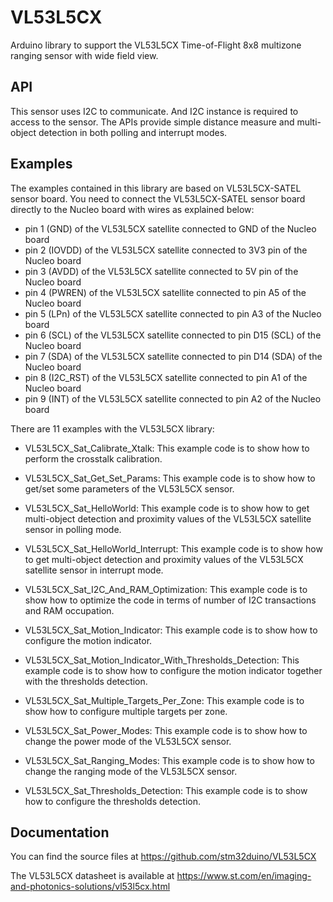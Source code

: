 # VL53L5CX
Arduino library to support the VL53L5CX Time-of-Flight 8x8 multizone ranging sensor with wide field view.

## API

This sensor uses I2C to communicate. And I2C instance is required to access to the sensor.
The APIs provide simple distance measure and multi-object detection in both polling and interrupt modes.

## Examples

The examples contained in this library are based on VL53L5CX-SATEL sensor board. You need to connect the VL53L5CX-SATEL sensor board directly to the Nucleo board with wires as explained below:
- pin 1 (GND) of the VL53L5CX satellite connected to GND of the Nucleo board
- pin 2 (IOVDD) of the VL53L5CX satellite connected to 3V3 pin of the Nucleo board
- pin 3 (AVDD) of the VL53L5CX satellite connected to 5V pin of the Nucleo board
- pin 4 (PWREN) of the VL53L5CX satellite connected to pin A5 of the Nucleo board
- pin 5 (LPn) of the VL53L5CX satellite connected to pin A3 of the Nucleo board
- pin 6 (SCL) of the VL53L5CX satellite connected to pin D15 (SCL) of the Nucleo board
- pin 7 (SDA) of the VL53L5CX satellite connected to pin D14 (SDA) of the Nucleo board
- pin 8 (I2C_RST) of the VL53L5CX satellite connected to pin A1 of the Nucleo board
- pin 9 (INT) of the VL53L5CX satellite connected to pin A2 of the Nucleo board 

There are 11 examples with the VL53L5CX library:

* VL53L5CX_Sat_Calibrate_Xtalk: This example code is to show how to perform the crosstalk calibration.

* VL53L5CX_Sat_Get_Set_Params: This example code is to show how to get/set some parameters of the 
  VL53L5CX sensor.

* VL53L5CX_Sat_HelloWorld: This example code is to show how to get multi-object detection and proximity
  values of the VL53L5CX satellite sensor in polling mode.

* VL53L5CX_Sat_HelloWorld_Interrupt: This example code is to show how to get multi-object detection and proximity
  values of the VL53L5CX satellite sensor in interrupt mode.

* VL53L5CX_Sat_I2C_And_RAM_Optimization: This example code is to show how to optimize the code in terms of 
  number of I2C transactions and RAM occupation.

* VL53L5CX_Sat_Motion_Indicator: This example code is to show how to configure the motion indicator.

* VL53L5CX_Sat_Motion_Indicator_With_Thresholds_Detection: This example code is to show how to configure 
  the motion indicator together with the thresholds detection.
  
* VL53L5CX_Sat_Multiple_Targets_Per_Zone: This example code is to show how to configure multiple targets 
  per zone.

* VL53L5CX_Sat_Power_Modes: This example code is to show how to change the power mode of the VL53L5CX 
  sensor.

* VL53L5CX_Sat_Ranging_Modes: This example code is to show how to change the ranging mode of the VL53L5CX 
  sensor.

* VL53L5CX_Sat_Thresholds_Detection: This example code is to show how to configure the thresholds 
  detection.

## Documentation

You can find the source files at
https://github.com/stm32duino/VL53L5CX

The VL53L5CX datasheet is available at
https://www.st.com/en/imaging-and-photonics-solutions/vl53l5cx.html
